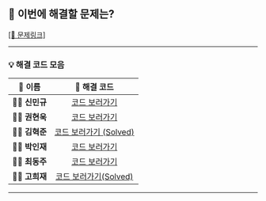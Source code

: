## 🎯 이번에 해결할 문제는?

[[🔗 문제링크]](https://www.acmicpc.net/problem/1956)

---

### 💡 해결 코드 모음

|  👤 **이름**  | 🔗 **해결 코드**  |
| :-----------: | :---------------: |
| 🧑‍💻 **신민규** | [코드 보러가기]() |
| 👨‍💻 **권현욱** | [코드 보러가기]() |
| 🧑‍💻 **김혁준** | [코드 보러가기 (Solved)](https://github.com/hyukjunkim1116/algorithm-baekjoon/blob/main/%EB%B0%B1%EC%A4%80/Gold/1956.%E2%80%85%EC%9A%B4%EB%8F%99/%EC%9A%B4%EB%8F%99.java) |
| 👨‍💻 **박인재** | [코드 보러가기]() |
| 🧑‍💻 **최동주** | [코드 보러가기]() |
| 👨‍💻 **고희재** | [코드 보러가기(Solved)](https://github.com/HUIJAEKO/Baekjoon/blob/main/%EB%B0%B1%EC%A4%80/Gold/1956.%E2%80%85%EC%9A%B4%EB%8F%99/%EC%9A%B4%EB%8F%99.java) |

---
